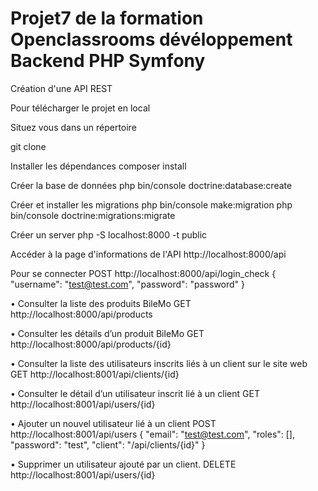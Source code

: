 # Projet7 de la formation Openclassrooms dévéloppement Backend PHP Symfony

Création d'une API REST

Pour télécharger le projet en local

Situez vous dans un répertoire

git clone

Installer les dépendances
composer install

Créer la base de données
php bin/console doctrine:database:create

Créer et installer les migrations
php bin/console make:migration
php bin/console doctrine:migrations:migrate

Créer un server
php -S localhost:8000 -t public

Accéder à la page d'informations de l'API
http://localhost:8000/api

Pour se connecter
POST http://localhost:8000/api/login_check
{
    "username": "test@test.com",
    "password": "password"
}

•	Consulter la liste des produits BileMo
GET	http://localhost:8000/api/products

•	Consulter les détails d’un produit BileMo
GET	http://localhost:8000/api/products/{id}

•	Consulter la liste des utilisateurs inscrits liés à un client sur le site web
GET	http://localhost:8001/api/clients/{id}

•	Consulter le détail d’un utilisateur inscrit lié à un client
GET	http://localhost:8001/api/users/{id}

•	Ajouter un nouvel utilisateur lié à un client
POST	http://localhost:8001/api/users
{
  "email": "test@test.com",
  "roles": [],
  "password": "test",
  "client": "/api/clients/{id}"
}

•	Supprimer un utilisateur ajouté par un client.
DELETE http://localhost:8001/api/users/{id}
